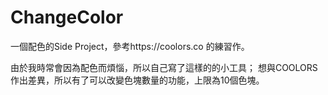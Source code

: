 # ChangeColor

一個配色的Side Project，參考https://coolors.co 的練習作。

由於我時常會因為配色而煩惱，所以自己寫了這樣的的小工具；
想與COOLORS作出差異，所以有了可以改變色塊數量的功能，上限為10個色塊。
